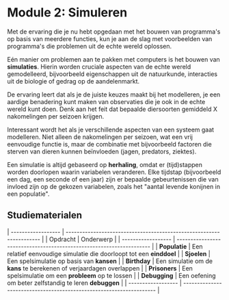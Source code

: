 # Module 2: Simuleren

Met de ervaring die je nu hebt opgedaan met het bouwen van programma's op basis van meerdere functies, kun je aan de slag met voorbeelden van programma's die problemen uit de echte wereld oplossen.

Eén manier om problemen aan te pakken met computers is het bouwen van **simulaties**. Hierin worden cruciale aspecten van de echte wereld gemodelleerd, bijvoorbeeld eigenschappen uit de natuurkunde, interacties uit de biologie of gedrag op de aandelenmarkt.

De ervaring leert dat als je de juiste keuzes maakt bij het modelleren, je een aardige benadering kunt maken van observaties die je ook in de echte wereld kunt doen. Denk aan het feit dat bepaalde diersoorten gemiddeld X nakomelingen per seizoen krijgen.

Interessant wordt het als je verschillende aspecten van een systeem gaat modelleren. Niet alleen de nakomelingen per seizoen, wat een vrij eenvoudige functie is, maar de combinatie met bijvoorbeeld factoren die sterven van dieren kunnen beïnvloeden (jagen, predators, ziektes).

Een simulatie is altijd gebaseerd op **herhaling**, omdat er (tijd)stappen worden doorlopen waarin variabelen veranderen. Elke tijdstap (bijvoorbeeld een dag, een seconde of een jaar) zijn er bepaalde gebeurtenissen die van invloed zijn op de gekozen variabelen, zoals het "aantal levende konijnen in een populatie".

## Studiematerialen

| ------------------ | -------------------------------------------------------------------- |
| Opdracht           | Onderwerp                                                            |
| ------------------ | -------------------------------------------------------------------- |
| **Populatie**      | Een relatief eenvoudige simulatie die doorloopt tot een **einddoel** |
| **Sjoelen**        | Een spelsimulatie op basis van **kansen**                            |
| **Birthday**       | Een simulatie om de **kans** te berekenen of verjaardagen overlappen |
| **Prisoners**      | Een spelsimulatie om een **probleem** op te lossen                   |
| **Debugging**      | Een oefening om beter zelfstandig te leren **debuggen**              |
| ------------------ | -------------------------------------------------------------------- |
